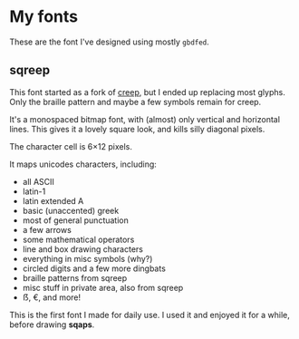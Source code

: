 My fonts
========

These are the font I've designed using mostly `gbdfed`.

sqreep
------

This font started as a fork of [creep], but I ended up replacing most glyphs.
Only the braille pattern and maybe a few symbols remain for creep.

It's a monospaced bitmap font, with (almost) only vertical and horizontal lines.
This gives it a lovely square look, and kills silly diagonal pixels.

The character cell is 6×12 pixels.

It maps unicodes characters, including:
- all ASCII
- latin-1
- latin extended A
- basic (unaccented) greek
- most of general punctuation
- a few arrows
- some mathematical operators
- line and box drawing characters
- everything in misc symbols (why?)
- circled digits and a few more dingbats
- braille patterns from sqreep
- misc stuff in private area, also from sqreep
- ẞ, €, and more!

This is the first font I made for daily use.
I used it and enjoyed it for a while, before drawing **sqaps**.

[creep]: https://github.com/romeovs/creep
